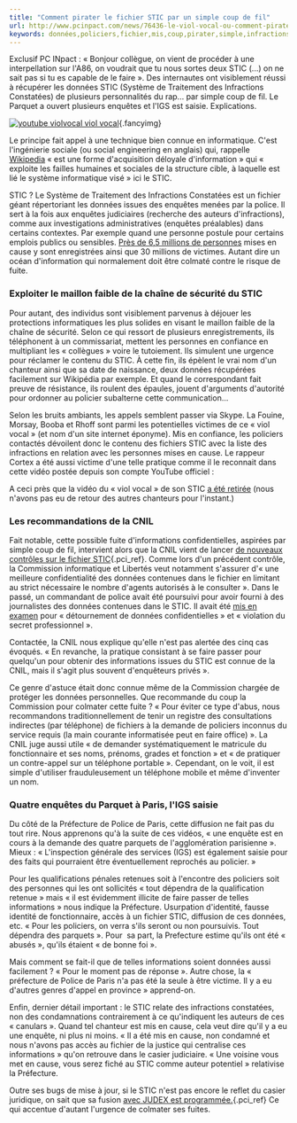 ```yaml
---
title: "Comment pirater le fichier STIC par un simple coup de fil"
url: http://www.pcinpact.com/news/76436-le-viol-vocal-ou-comment-pirater-fichier-stic-par-simple-coup-fi.htm
keywords: données,policiers,fichier,mis,coup,pirater,simple,infractions,stic,fil,cause,faire,enquêtes,informations
---
```

Exclusif PC INpact : « Bonjour collègue, on vient de procéder à une interpellation sur l'A86, on voudrait que tu nous sortes deux STIC (...) on ne sait pas si tu es capable de le faire ». Des internautes ont visiblement réussi à récupérer les données STIC (Système de Traitement des Infractions Constatées) de plusieurs personnalités du rap... par simple coup de fil. Le Parquet a ouvert plusieurs enquêtes et l\'IGS est saisie. Explications.

[![youtube violvocal viol vocal](https://cdn2.nextinpact.com/images/bd/news/medium-125460.png)](https://cdn2.nextinpact.com/images/bd/news/125460.png){.fancyimg}

Le principe fait appel à une technique bien connue en informatique. C'est l\'ingénierie sociale (ou social engineering en anglais) qui, rappelle [Wikipedia](http://fr.wikipedia.org/wiki/Ing%C3%A9nierie_sociale_%28s%C3%A9curit%C3%A9_de_l%27information%29) « est une forme d\'acquisition déloyale d\'information » qui « exploite les failles humaines et sociales de la structure cible, à laquelle est lié le système informatique visé » ici le STIC.

STIC ? Le Système de Traitement des Infractions Constatées est un fichier géant répertoriant les données issues des enquêtes menées par la police. Il sert à la fois aux enquêtes judiciaires (recherche des auteurs d\'infractions), comme aux investigations administratives (enquêtes préalables) dans certains contextes. Par exemple quand une personne postule pour certains emplois publics ou sensibles. [Près de 6,5 millions de personnes](http://www.cnil.fr/la-cnil/actualite/article/article/nouveau-controle-du-fichier-stic/) mises en cause y sont enregistrées ainsi que 30 millions de victimes. Autant dire un océan d'information qui normalement doit être colmaté contre le risque de fuite.

### Exploiter le maillon faible de la chaîne de sécurité du STIC

Pour autant, des individus sont visiblement parvenus à déjouer les protections informatiques les plus solides en visant le maillon faible de la chaîne de sécurité. Selon ce qui ressort de plusieurs enregistrements, ils téléphonent à un commissariat, mettent les personnes en confiance en multipliant les « collègues » voire le tutoiement. Ils simulent une urgence pour réclamer le contenu du STIC. À cette fin, ils épèlent le vrai nom d\'un chanteur ainsi que sa date de naissance, deux données récupérées facilement sur Wikipédia par exemple. Et quand le correspondant fait preuve de résistance, ils roulent des épaules, jouent d\'arguments d'autorité pour ordonner au policier subalterne cette communication\...

Selon les bruits ambiants, les appels semblent passer via Skype. La Fouine, Morsay, Booba et Rhoff sont parmi les potentielles victimes de ce « viol vocal » (et nom d\'un site internet éponyme). Mis en confiance, les policiers contactés dévoilent donc le contenu des fichiers STIC avec la liste des infractions en relation avec les personnes mises en cause. Le rappeur Cortex a été aussi victime d'une telle pratique comme il le reconnait dans cette vidéo postée depuis son compte YouTube officiel :

A ceci près que la vidéo du « viol vocal » de son STIC [a été retirée](http://www.youtube.com/watch?v=mg_y3WMoYss) (nous n\'avons pas eu de retour des autres chanteurs pour l\'instant.)

### Les recommandations de la CNIL

Fait notable, cette possible fuite d'informations confidentielles, aspirées par simple coup de fil, intervient alors que la CNIL vient de lancer [de nouveaux contrôles sur le fichier STIC](http://www.pcinpact.com/news/76354-la-cnil-va-effectuer-nouveaux-controles-sur-fichier-stic.htm){.pci_ref}. Comme lors d'un précédent contrôle, la Commission informatique et Libertés veut notamment s'assurer d'« une meilleure confidentialité des données contenues dans le fichier en limitant au strict nécessaire le nombre d\'agents autorisés à le consulter ». Dans le passé, un commandant de police avait été poursuivi pour avoir fourni à des journalistes des données contenues dans le STIC. Il avait été [mis en examen](http://tempsreel.nouvelobs.com/societe/20081218.OBS6180/un-policier-mis-en-examen-pour-des-detournements-du-fichier-stic.html) pour « détournement de données confidentielles » et « violation du secret professionnel ».

Contactée, la CNIL nous explique qu'elle n'est pas alertée des cinq cas évoqués. « En revanche, la pratique consistant à se faire passer pour quelqu'un pour obtenir des informations issues du STIC est connue de la CNIL, mais il s'agit plus souvent d'enquêteurs privés ».

Ce genre d'astuce était donc connue même de la Commission chargée de protéger les données personnelles. Que recommande du coup la Commission pour colmater cette fuite ? « Pour éviter ce type d'abus, nous recommandons traditionnellement de tenir un registre des consultations indirectes (par téléphone) de fichiers à la demande de policiers inconnus du service requis (la main courante informatisée peut en faire office) ». La CNIL juge aussi utile « de demander systématiquement le matricule du fonctionnaire et ses noms, prénoms, grades et fonction » et « de pratiquer un contre-appel sur un téléphone portable ». Cependant, on le voit, il est simple d'utiliser frauduleusement un téléphone mobile et même d'inventer un nom.

### Quatre enquêtes du Parquet à Paris, l\'IGS saisie

Du côté de la Préfecture de Police de Paris, cette diffusion ne fait pas du tout rire. Nous apprenons qu'à la suite de ces vidéos, « une enquête est en cours à la demande des quatre parquets de l'agglomération parisienne ». Mieux : « L'inspection générale des services (IGS) est également saisie pour des faits qui pourraient être éventuellement reprochés au policier. »

Pour les qualifications pénales retenues soit à l'encontre des policiers soit des personnes qui les ont sollicités « tout dépendra de la qualification retenue » mais « il est évidemment illicite de faire passer de telles informations » nous indique la Préfecture. Usurpation d'identité, fausse identité de fonctionnaire, accès à un fichier STIC, diffusion de ces données, etc. « Pour les policiers, on verra s'ils seront ou non poursuivis. Tout dépendra des parquets ». Pour  sa part, la Prefecture estime qu'ils ont été « abusés », qu'ils étaient « de bonne foi ».

Mais comment se fait-il que de telles informations soient données aussi facilement ? « Pour le moment pas de réponse ». Autre chose, la « préfecture de Police de Paris n'a pas été la seule à être victime. Il y a eu d'autres genres d'appel en province » apprend-on.

Enfin, dernier détail important : le STIC relate des infractions constatées, non des condamnations contrairement à ce qu'indiquent les auteurs de ces « canulars ». Quand tel chanteur est mis en cause, cela veut dire qu'il y a eu une enquête, ni plus ni moins. « Il a été mis en cause, non condamné et nous n'avons pas accès au fichier de la justice qui centralise ces informations » qu'on retrouve dans le casier judiciaire. « Une voisine vous met en cause, vous serez fiché au STIC comme auteur potentiel » relativise la Préfecture.

Outre ses bugs de mise à jour, si le STIC n'est pas encore le reflet du casier juridique, on sait que sa fusion [avec JUDEX est programmée.](http://www.pcinpact.com/news/70747-loppsi-fichier-analyse-serielle-gueant.htm){.pci_ref} Ce qui accentue d'autant l\'urgence de colmater ses fuites.
